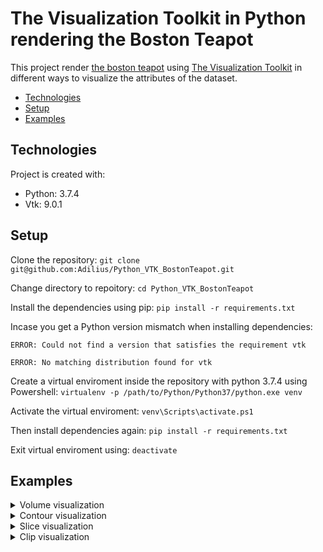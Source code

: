 # The Visualization Toolkit in Python rendering the Boston Teapot
This project render [the boston teapot](https://www.sjbaker.org/wiki/index.php?title=The_History_of_The_Teapot) using [The Visualization Toolkit](https://vtk.org/) in different ways to visualize the attributes of the dataset. 
* [Technologies](#technologies)
* [Setup](#setup)
* [Examples](#examples)

## Technologies
Project is created with:
* Python: 3.7.4
* Vtk: 9.0.1

## Setup
Clone the repository: `git clone git@github.com:Adilius/Python_VTK_BostonTeapot.git`

Change directory to repoitory: `cd Python_VTK_BostonTeapot`

Install the dependencies using pip: `pip install -r requirements.txt`

Incase you get a Python version mismatch when installing dependencies:

```
ERROR: Could not find a version that satisfies the requirement vtk

ERROR: No matching distribution found for vtk
```
Create a virtual enviroment inside the repository with python 3.7.4 using Powershell: `virtualenv -p /path/to/Python/Python37/python.exe venv`

Activate the virtual enviroment: `venv\Scripts\activate.ps1`

Then install dependencies again: `pip install -r requirements.txt`

Exit virtual enviroment using: `deactivate`

## Examples

<details>
<summary>Volume visualization</summary>
Run it using command: 
  
```python
python volume.py
```
https://user-images.githubusercontent.com/43440295/115959178-41143a00-a50b-11eb-93aa-c0f0220c6dec.mp4
</details>

<details>
<summary>Contour visualization</summary>
Run it using command: 
  
```python
python contour.py
```
https://user-images.githubusercontent.com/43440295/115965096-cad20080-a527-11eb-95c7-79206c488b98.mp4
</details>

<details>
<summary>Slice visualization</summary>
Run it using command: 
  
```python
python slice.py
```
https://user-images.githubusercontent.com/43440295/115959180-42ddfd80-a50b-11eb-8e5a-b6d9d25c2f08.mp4
</details>

<details>
<summary>Clip visualization</summary>
Run it using command: 
  
```python
python contour_clip.py
```
https://user-images.githubusercontent.com/43440295/115971134-06c88e00-a547-11eb-9555-295ba2a7dfe9.mp4
</details>
